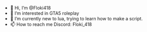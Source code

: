 - 👋 Hi, I’m @Floki418
- 👀 I’m interested in GTA5 roleplay
- 🌱 I’m currently new to lua, trying to learn how to make a script.
- 📫 How to reach me Discord: Floki_418

<!---
Québecois en apprentissage du language lua. En cours de création d'un script de vente d'items aux pnj selon des zones configurables./ Currently working on an item selling script to pnj, in configurables zones. 
--->

